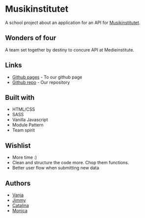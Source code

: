 # Musikinstitutet
A school project about an application for an API for [Musikinstitutet](https://folksa.ga/). 

## Wonders of four
A team set together by destiny to concure API at Medieinstitute.

## Links
* [Github pages](#) - To our github page
* [Github repo](#) - Our repository

## Built with
* HTML/CSS
* SASS
* Vanilla Javascript
* Module Pattern
* Team spirit

## Wishlist
* More time :)
* Clean and structure the code more. Chop them functions.
* Better user flow when submitting new data

## Authors
* [Vanja](https://github.com/vanjaivanovic)
* [Jimmy](https://github.com/wongprom)
* [Catalina](https://github.com/cattapr)
* [Monica](https://github.com/Monkitron)
